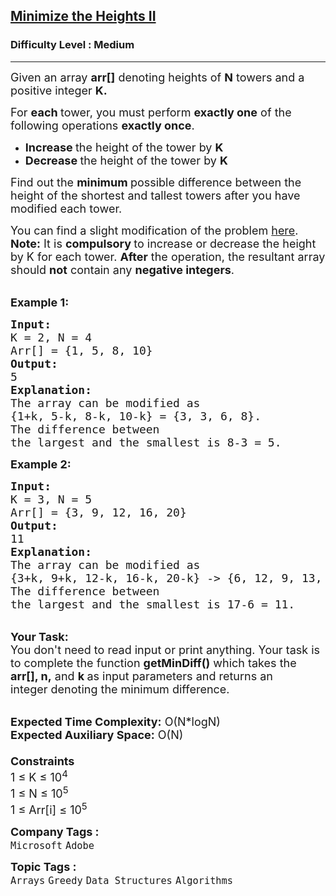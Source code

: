 <h2><a href="https://practice.geeksforgeeks.org/problems/minimize-the-heights3351/1?page=1&difficulty[]=1&status[]=solved&sortBy=submissions">Minimize the Heights II</a></h2><h3>Difficulty Level : Medium</h3><hr><div class="problems_problem_content__Xm_eO"><p><span style="font-size: 18px;">Given an array <strong>arr[]</strong>&nbsp;denoting heights of <strong>N</strong> towers and a positive integer <strong>K. </strong></span></p>
<p><span style="font-size: 18px;">For <strong>each </strong>tower, you must perform <strong>exactly one</strong> of the following operations <strong>exactly once</strong>.</span></p>
<ul>
<li><span style="font-size: 18px;"><strong>Increase </strong>the height of the tower by <strong>K</strong></span></li>
<li><span style="font-size: 18px;"><strong>Decrease </strong>the height of the tower by <strong>K</strong></span></li>
</ul>
<p><span style="font-size: 18px;">Find out the <strong>minimum </strong>possible difference between the height&nbsp;of the shortest and tallest towers after you have modified each tower.</span></p>
<p><span style="font-size: 18px;">You can find a slight modification of the problem&nbsp;<a href="https://practice.geeksforgeeks.org/problems/minimize-the-heights-i/1/">here</a>.<br><strong>Note:</strong> It is <strong>compulsory </strong>to increase or decrease the height by K for each tower. <strong>After</strong> the operation, the resultant array should <strong>not</strong> contain any <strong>negative integers</strong>.</span></p>
<p><br><span style="font-size: 18px;"><strong>Example 1:</strong></span></p>
<pre><span style="font-size: 18px;"><strong>Input:
</strong>K = 2, N = 4
Arr[] = {1, 5, 8, 10}
<strong>Output:</strong>
5
<strong>Explanation:</strong>
The array can be modified as <br>{1+k, 5-k, 8-k, 10-k} = {3, 3, 6, 8}. <br>The difference between 
the largest and the smallest is 8-3 = 5.
</span></pre>
<p><span style="font-size: 18px;"><strong>Example 2:</strong></span></p>
<pre><span style="font-size: 18px;"><strong>Input:
</strong>K = 3, N = 5
Arr[] = {3, 9, 12, 16, 20}
<strong>Output:</strong>
11
<strong>Explanation:</strong>
The array can be modified as<br></span><span style="font-size: 18px;">{3+k, 9+k, 12-k, 16-k, 20-k} -&gt; {6,&nbsp;12,&nbsp;9,&nbsp;13,&nbsp;17}. <br>The difference between 
the largest and the smallest is 17-6 = 11.&nbsp;
</span></pre>
<p><br><span style="font-size: 18px;"><strong>Your Task:</strong><br>You don't need to read input or print anything. Your task is to complete the function&nbsp;<strong>getMinDiff()</strong>&nbsp;which takes the <strong>arr[], n,</strong>&nbsp;and&nbsp;<strong>k&nbsp;</strong>as input parameters and returns an integer&nbsp;denoting the minimum difference.</span></p>
<p><br><span style="font-size: 18px;"><strong>Expected Time Complexity:</strong>&nbsp;O(N*logN)<br><strong>Expected Auxiliary Space:</strong>&nbsp;O(N)<br><br><strong>Constraints</strong><br>1 ≤ K&nbsp;≤ 10<sup>4</sup><br>1 ≤ N&nbsp;≤ 10<sup>5</sup><br>1 ≤ Arr[i] ≤ 10<sup>5</sup></span></p></div><p><span style=font-size:18px><strong>Company Tags : </strong><br><code>Microsoft</code>&nbsp;<code>Adobe</code>&nbsp;<br><p><span style=font-size:18px><strong>Topic Tags : </strong><br><code>Arrays</code>&nbsp;<code>Greedy</code>&nbsp;<code>Data Structures</code>&nbsp;<code>Algorithms</code>&nbsp;